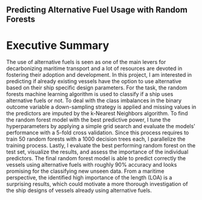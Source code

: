 ## Predicting Alternative Fuel Usage with Random Forests
# Executive Summary
The use of alternative fuels is seen as one of the main levers for decarbonizing maritime transport and a lot of resources are devoted in fostering their adoption and development. In this project, I am interested in predicting if already existing vessels have the option to use alternative based on their ship specific design parameters. For the task, the random forests machine learning algorithm is used to classify if a ship uses alternative fuels or not. To deal with the class imbalances in the binary outcome variable a down-sampling strategy is applied and missing values in the predictors are imputed by the k-Nearest Neighbors algorithm. To find the random forest model with the best predictive power, I tune the hyperparameters by applying a simple grid search and evaluate the models' performance with a 5-fold cross validation. Since this process requires to train 50 random forests with a 1000 decision trees each, I parallelize the training process. Lastly, I evaluate the best performing random forest on the test set, visualize the results, and assess the importance of the individual predictors. The final random forest model is able to predict correctly the vessels using alternative fuels with roughly 90\% accuracy and looks promising for the classifying new unseen data. From a maritime perspective, the identified high importance of the length (LOA) is a surprising results, which could motivate a more thorough investigation of the ship designs of vessels already using alternative fuels.
